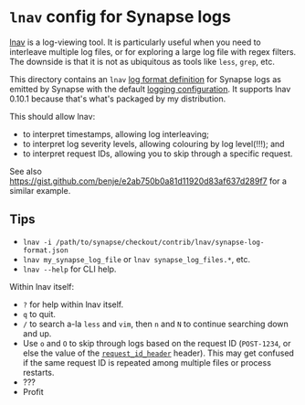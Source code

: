 # `lnav` config for Synapse logs

[lnav](https://lnav.org/) is a log-viewing tool. It is particularly useful when 
you need to interleave multiple log files, or for exploring a large log file
with regex filters. The downside is that it is not as ubiquitous as tools like
`less`, `grep`, etc.

This directory contains an `lnav` [log format definition](
    https://docs.lnav.org/en/v0.10.1/formats.html#defining-a-new-format
) for Synapse logs as
emitted by Synapse with the default [logging configuration](
    https://matrix-org.github.io/synapse/latest/usage/configuration/config_documentation.html#log_config
). It supports lnav 0.10.1 because that's what's packaged by my distribution.

This should allow lnav:

- to interpret timestamps, allowing log interleaving;
- to interpret log severity levels, allowing colouring by log level(!!!); and
- to interpret request IDs, allowing you to skip through a specific request.

See also https://gist.github.com/benje/e2ab750b0a81d11920d83af637d289f7 for a
 similar example.

## Tips

- `lnav -i /path/to/synapse/checkout/contrib/lnav/synapse-log-format.json`
- `lnav my_synapse_log_file` or `lnav synapse_log_files.*`, etc.
- `lnav --help` for CLI help.

Within lnav itself:

- `?` for help within lnav itself.
- `q` to quit.
- `/` to search a-la `less` and `vim`, then `n` and `N` to continue searching 
  down and up.
- Use `o` and `O` to skip through logs based on the request ID (`POST-1234`, or
  else the value of the [`request_id_header`](
    https://matrix-org.github.io/synapse/latest/usage/configuration/config_documentation.html?highlight=request_id_header#listeners
  ) header). This may get confused if the same request ID is repeated among 
  multiple files or process restarts.
- ???
- Profit
